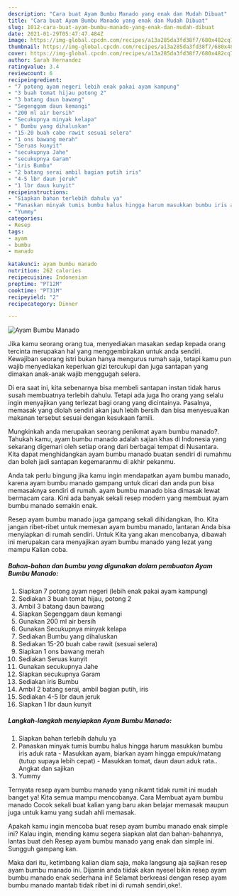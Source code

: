 ```yaml
---
description: "Cara buat Ayam Bumbu Manado yang enak dan Mudah Dibuat"
title: "Cara buat Ayam Bumbu Manado yang enak dan Mudah Dibuat"
slug: 1012-cara-buat-ayam-bumbu-manado-yang-enak-dan-mudah-dibuat
date: 2021-01-29T05:47:47.484Z
image: https://img-global.cpcdn.com/recipes/a13a285da3fd38f7/680x482cq70/ayam-bumbu-manado-foto-resep-utama.jpg
thumbnail: https://img-global.cpcdn.com/recipes/a13a285da3fd38f7/680x482cq70/ayam-bumbu-manado-foto-resep-utama.jpg
cover: https://img-global.cpcdn.com/recipes/a13a285da3fd38f7/680x482cq70/ayam-bumbu-manado-foto-resep-utama.jpg
author: Sarah Hernandez
ratingvalue: 3.4
reviewcount: 6
recipeingredient:
- "7 potong ayam negeri lebih enak pakai ayam kampung"
- "3 buah tomat hijau potong 2"
- "3 batang daun bawang"
- "Segenggam daun kemangi"
- "200 ml air bersih"
- "Secukupnya minyak kelapa"
- " Bumbu yang dihaluskan"
- "15-20 buah cabe rawit sesuai selera"
- "1 ons bawang merah"
- "Seruas kunyit"
- "secukupnya Jahe"
- "secukupnya Garam"
- "iris Bumbu"
- "2 batang serai ambil bagian putih iris"
- "4-5 lbr daun jeruk"
- "1 lbr daun kunyit"
recipeinstructions:
- "Siapkan bahan terlebih dahulu ya"
- "Panaskan minyak tumis bumbu halus hingga harum masukkan bumbu iris aduk rata Masukkan ayam, biarkan ayam hingga empuk/matang (tutup supaya lebih cepat)  Masukkan tomat, daun daun aduk rata.. Angkat dan sajikan"
- "Yummy"
categories:
- Resep
tags:
- ayam
- bumbu
- manado

katakunci: ayam bumbu manado 
nutrition: 262 calories
recipecuisine: Indonesian
preptime: "PT12M"
cooktime: "PT31M"
recipeyield: "2"
recipecategory: Dinner

---
```



![Ayam Bumbu Manado](https://img-global.cpcdn.com/recipes/a13a285da3fd38f7/680x482cq70/ayam-bumbu-manado-foto-resep-utama.jpg)

Jika kamu seorang orang tua, menyediakan masakan sedap kepada orang tercinta merupakan hal yang menggembirakan untuk anda sendiri. Kewajiban seorang istri bukan hanya mengurus rumah saja, tetapi kamu pun wajib menyediakan keperluan gizi tercukupi dan juga santapan yang dimakan anak-anak wajib menggugah selera.

Di era  saat ini, kita sebenarnya bisa membeli santapan instan tidak harus susah membuatnya terlebih dahulu. Tetapi ada juga lho orang yang selalu ingin menyajikan yang terlezat bagi orang yang dicintainya. Pasalnya, memasak yang diolah sendiri akan jauh lebih bersih dan bisa menyesuaikan makanan tersebut sesuai dengan kesukaan famili. 



Mungkinkah anda merupakan seorang penikmat ayam bumbu manado?. Tahukah kamu, ayam bumbu manado adalah sajian khas di Indonesia yang sekarang digemari oleh setiap orang dari berbagai tempat di Nusantara. Kita dapat menghidangkan ayam bumbu manado buatan sendiri di rumahmu dan boleh jadi santapan kegemaranmu di akhir pekanmu.

Anda tak perlu bingung jika kamu ingin mendapatkan ayam bumbu manado, karena ayam bumbu manado gampang untuk dicari dan anda pun bisa memasaknya sendiri di rumah. ayam bumbu manado bisa dimasak lewat bermacam cara. Kini ada banyak sekali resep modern yang membuat ayam bumbu manado semakin enak.

Resep ayam bumbu manado juga gampang sekali dihidangkan, lho. Kita jangan ribet-ribet untuk memesan ayam bumbu manado, lantaran Anda bisa menyiapkan di rumah sendiri. Untuk Kita yang akan mencobanya, dibawah ini merupakan cara menyajikan ayam bumbu manado yang lezat yang mampu Kalian coba.

<!--inarticleads1-->

##### Bahan-bahan dan bumbu yang digunakan dalam pembuatan Ayam Bumbu Manado:

1. Siapkan 7 potong ayam negeri (lebih enak pakai ayam kampung)
1. Sediakan 3 buah tomat hijau, potong 2
1. Ambil 3 batang daun bawang
1. Siapkan Segenggam daun kemangi
1. Gunakan 200 ml air bersih
1. Gunakan Secukupnya minyak kelapa
1. Sediakan  Bumbu yang dihaluskan
1. Sediakan 15-20 buah cabe rawit (sesuai selera)
1. Siapkan 1 ons bawang merah
1. Sediakan Seruas kunyit
1. Gunakan secukupnya Jahe
1. Siapkan secukupnya Garam
1. Sediakan iris Bumbu
1. Ambil 2 batang serai, ambil bagian putih, iris
1. Sediakan 4-5 lbr daun jeruk
1. Siapkan 1 lbr daun kunyit




<!--inarticleads2-->

##### Langkah-langkah menyiapkan Ayam Bumbu Manado:

1. Siapkan bahan terlebih dahulu ya
1. Panaskan minyak tumis bumbu halus hingga harum masukkan bumbu iris aduk rata - Masukkan ayam, biarkan ayam hingga empuk/matang (tutup supaya lebih cepat)  - Masukkan tomat, daun daun aduk rata.. Angkat dan sajikan
1. Yummy




Ternyata resep ayam bumbu manado yang nikamt tidak rumit ini mudah banget ya! Kita semua mampu mencobanya. Cara Membuat ayam bumbu manado Cocok sekali buat kalian yang baru akan belajar memasak maupun juga untuk kamu yang sudah ahli memasak.

Apakah kamu ingin mencoba buat resep ayam bumbu manado enak simple ini? Kalau ingin, mending kamu segera siapkan alat dan bahan-bahannya, lantas buat deh Resep ayam bumbu manado yang enak dan simple ini. Sungguh gampang kan. 

Maka dari itu, ketimbang kalian diam saja, maka langsung aja sajikan resep ayam bumbu manado ini. Dijamin anda tiidak akan nyesel bikin resep ayam bumbu manado enak sederhana ini! Selamat berkreasi dengan resep ayam bumbu manado mantab tidak ribet ini di rumah sendiri,oke!.

